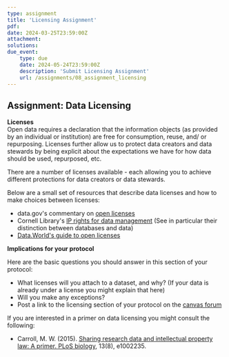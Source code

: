 ```yaml
---
type: assignment
title: 'Licensing Assignment'
pdf:
date: 2024-03-25T23:59:00Z
attachment:
solutions:
due_event:
    type: due
    date: 2024-05-24T23:59:00Z
    description: 'Submit Licensing Assignment'
    url: /assignments/08_assignment_licensing
---
```

## Assignment: Data Licensing

**Licenses**      
Open data requires a declaration that the information objects (as provided by an individual or institution) are free for consumption, reuse, and/ or repurposing. Licenses further allow us to protect data creators and data stewards by being explicit about the expectations we have for how data should be used, repurposed, etc.

There are a number of licenses available - each allowing you to achieve different protections for data creators or data stewards.

Below are a small set of resources that describe data licenses and how to make choices between licenses:
- data.gov's commentary on [open licenses](https://resources.data.gov/open-licenses/)
- Cornell Library's [IP rights for data management](https://data.research.cornell.edu/content/intellectual-property) (See in particular their distinction between databases and data)
- [Data.World's guide to open licenses](https://docs.data.world/en/214274-common-license-types-for-datasets.html)

**Implications for your protocol**

Here are the basic questions you should answer in this section of your protocol:
- What licenses will you attach to a dataset, and why? (If your data is already under a license you might explain that here)
- Will you make any exceptions?
- Post a link to the licensing section of your protocol on the [canvas forum](https://canvas.uw.edu/courses/1724350/discussion_topics/8959910)

If you are interested in a primer on data licensing you might consult the following:
- Carroll, M. W. (2015). [Sharing research data and intellectual property law: A primer. PLoS biology](https://journals.plos.org/plosbiology/article?id=10.1371/journal.pbio.1002235), 13(8), e1002235.
